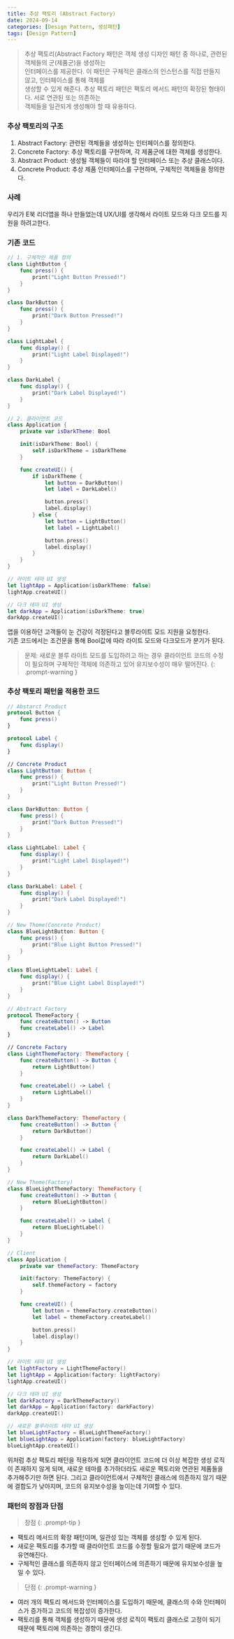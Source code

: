 ```yaml
---
title: 추상 팩토리 (Abstract Factory) 
date: 2024-09-14 
categories: [Design Pattern, 생성패턴]
tags: [Design Pattern]
---
```

> 추상 팩토리(Abstract Factory 패턴은 객체 생성 디자인 패턴 중 하나로, 관련된 객체들의 군(제품군)을 생성하는   
인터페이스를 제공한다. 이 패턴은 구체적은 클래스의 인스턴스를 직접 만들지 않고, 인터페이스를 통해 객체를  
생성할 수 있게 해준다. 추상 팩토리 패턴은 팩토리 메서드 패턴의 확장된 형태이다. 서로 연관된 또는 의존하는  
객체들을 일관되게 생성해야 할 때 유용하다.  
  
### 추상 팩토리의 구조 
1. Abstract Factory: 관련된 객체들을 생성하는 인터페이스를 정의한다.
2. Concrete Factory: 추상 팩토리를 구현하며, 각 제품군에 대한 객체를 생성한다.
3. Abstract Product: 생성될 객체들이 따라야 할 인터페이스 또는 추상 클래스이다.
4. Concrete Product: 추상 제품 인터페이스를 구현하며, 구체적인 객체들을 정의한다.

### 사례 
우리가 E북 리더앱을 하나 만들었는데 UX/UI를 생각해서 라이트 모드와 다크 모드를 지원을 하려고한다.  

### 기존 코드
```swift
// 1. 구체적인 제품 정의
class LightButton {
    func press() {
        print("Light Button Pressed!")
    }
}

class DarkButton {
    func press() {
        print("Dark Button Pressed!")
    }
}

class LightLabel {
    func display() {
        print("Light Label Displayed!")
    }
}

class DarkLabel {
    func display() {
        print("Dark Label Displayed!")
    }
}

// 2. 클라이언트 코드
class Application {
    private var isDarkTheme: Bool

    init(isDarkTheme: Bool) {
        self.isDarkTheme = isDarkTheme
    }

    func createUI() {
        if isDarkTheme {
            let button = DarkButton()
            let label = DarkLabel()

            button.press()
            label.display()
        } else {
            let button = LightButton()
            let label = LightLabel()

            button.press()
            label.display()
        }
    }
}

// 라이트 테마 UI 생성
let lightApp = Application(isDarkTheme: false)
lightApp.createUI()

// 다크 테마 UI 생성
let darkApp = Application(isDarkTheme: true)
darkApp.createUI()
```

앱을 이용하던 고객들이 눈 건강이 걱정된다고 블루라이트 모드 지원을 요청한다.  
기존 코드에서는 조건문을 통해 Bool값에 따라 라이트 모드와 다크모드가 분기가 된다.  
  
> 문제: 새로운 블루 라이트 모드를 도입하려고 하는 경우 클라이언트 코드의 수정이 필요하며 구체적인 객체에 의존하고 있어 유지보수성이 매우 떨어진다.
{: .prompt-warning }  

### 추상 팩토리 패턴을 적용한 코드
```swift
// Abstarct Product
protocol Button {
    func press()
}

protocol Label {
    func display()
}

// Concrete Product
class LightButton: Button {
    func press() {
        print("Light Button Pressed!")
    }
}

class DarkButton: Button {
    func press() {
        print("Dark Button Pressed!")
    }
}

class LightLabel: Label {
    func display() {
        print("Light Label Displayed!")
    }
}

class DarkLabel: Label {
    func display() {
        print("Dark Label Displayed!")
    }
}

// New Theme(Concrete Product)
class BlueLightButton: Button {
    func press() {
        print("Blue Light Button Pressed!")
    }
}

class BlueLightLabel: Label {
    func display() {
        print("Blue Light Label Displayed!")
    }
}

// Abstract Factory
protocol ThemeFactory {
    func createButton() -> Button
    func createLabel() -> Label
}

// Concrete Factory
class LightThemeFactory: ThemeFactory {
    func createButton() -> Button {
        return LightButton()
    }

    func createLabel() -> Label {
        return LightLabel()
    }
}

class DarkThemeFactory: ThemeFactory {
    func createButton() -> Button {
        return DarkButton()
    }

    func createLabel() -> Label {
        return DarkLabel()
    }
}

// New Theme(Factory)
class BlueLightThemeFactory: ThemeFactory {
    func createButton() -> Button {
        return BlueLightButton()
    }

    func createLabel() -> Label {
        return BlueLightLabel()
    }
}

// Client
class Application {
    private var themeFactory: ThemeFactory

    init(factory: ThemeFactory) {
        self.themeFactory = factory
    }

    func createUI() {
        let button = themeFactory.createButton()
        let label = themeFactory.createLabel()

        button.press()
        label.display()
    }
}

// 라이트 테마 UI 생성
let lightFactory = LightThemeFactory()
let lightApp = Application(factory: lightFactory)
lightApp.createUI()

// 다크 테마 UI 생성
let darkFactory = DarkThemeFactory()
let darkApp = Application(factory: darkFactory)
darkApp.createUI()

// 새로운 블루라이트 테마 UI 생성
let blueLightFactory = BlueLightThemeFactory()
let blueLightApp = Application(factory: blueLightFactory)
blueLightApp.createUI()
```
  
위처럼 추상 팩토리 패턴을 적용하게 되면 클라이언트 코드에 더 이상 복잡한 생성 로직이 존재하지 않게 되며, 새로운 테마를 추가하더라도 새로운 팩토리와 연관된 제품들을 추가해주기만 하면 된다. 그리고 클라이언트에서 구체적인 클래스에 의존하지 않기 때문에 결합도가 낮아지며, 코드의 유지보수성을 높이는데 기여할 수 있다.  

### 패턴의 장점과 단점
>장점
{: .prompt-tip }
- 팩토리 메서드의 확장 패턴이며, 일관성 있는 객체를 생성할 수 있게 된다.
- 새로운 팩토리를 추가할 때 클라이언트 코드를 수정할 필요가 없기 때문에 코드가 유연해진다.
- 구체적인 클래스를 의존하지 않고 인터페이스에 의존하기 때문에 유지보수성을 높일 수 있다.  


>단점
{: .prompt-warning }
- 여러 개의 팩토리 메서드와 인터페이스를 도입하기 때문에, 클래스의 수와 인터페이스가 증가하고 코드의 복잡성이
증가한다.
- 팩토리를 통해 객체를 생성하기 때문에 생성 로직이 팩토리 클래스로 고정이 되기 때문에 팩토리에 의존하는 경향이 생긴다.
